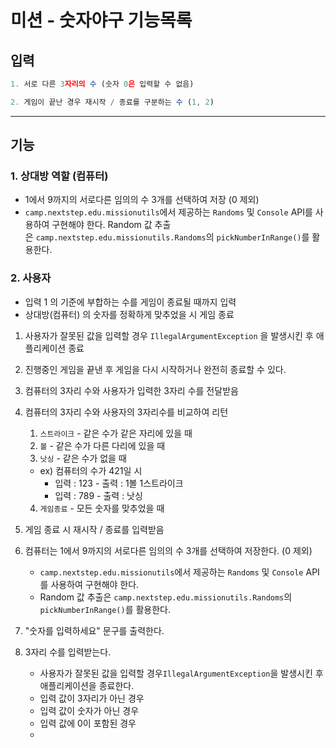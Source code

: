 # 미션 - 숫자야구 기능목록

## 입력

```jsx
1. 서로 다른 3자리의 수 (숫자 0은 입력할 수 없음)
```
```jsx
2. 게임이 끝난 경우 재시작 / 종료를 구분하는 수 (1, 2)
```
---

## 기능
### 1. 상대방 역할 (컴퓨터)
   - 1에서 9까지의 서로다른 임의의 수 3개를 선택하여 저장 (0 제외)
   - `camp.nextstep.edu.missionutils`에서 제공하는 `Randoms` 및 `Console` API를 사용하여 구현해야 한다. Random 값 추출은 `camp.nextstep.edu.missionutils.Randoms`의 `pickNumberInRange()`를 활용한다.
   

### 2. 사용자 
   - 입력 1 의 기준에 부합하는 수를 게임이 종료될 때까지 입력
   - 상대방(컴퓨터) 의 숫자를 정확하게 맞추었을 시 게임 종료

1. 사용자가 잘못된 값을 입력할 경우 `IllegalArgumentException` 을 발생시킨 후 애플리케이션 종료
2. 진행중인 게임을 끝낸 후 게임을 다시 시작하거나 완전히 종료할 수 있다.
3. 컴퓨터의 3자리 수와 사용자가 입력한 3자리 수를 전달받음
4. 컴퓨터의 3자리 수와 사용자의 3자리수를 비교하여 리턴
   1. `스트라이크` - 같은 수가 같은 자리에 있을 때
   2. `볼` - 같은 수가 다른 다리에 있을 때
   3. `낫싱` - 같은 수가 없을 때
    - ex) 컴퓨터의 수가 421일 시 
      - 입력 : 123 - 출력 : 1볼 1스트라이크
      - 입력 : 789 - 출력 : 낫싱
   4. `게임종료` - 모든 숫자를 맞추었을 때
5. 게임 종료 시 재시작 / 종료를 입력받음


1. 컴퓨터는 1에서 9까지의 서로다른 임의의 수 3개를 선택하여 저장한다. (0 제외)
   - `camp.nextstep.edu.missionutils`에서 제공하는 `Randoms` 및 `Console` API를 사용하여 구현해야 한다. 
   - Random 값 추출은 `camp.nextstep.edu.missionutils.Randoms`의 `pickNumberInRange()`를 활용한다.

2. "숫자를 입력하세요" 문구를 출력한다.
3. 3자리 수를 입력받는다.
   - 사용자가 잘못된 값을 입력할 경우`IllegalArgumentException`을 발생시킨 후 애플리케이션을 종료한다.
   - 입력 값이 3자리가 아닌 경우
   - 입력 값이 숫자가 아닌 경우
   - 입력 값에 0이 포함된 경우
   - 